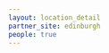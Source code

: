 ```yaml
---
layout: location_detail
partner_site: edinburgh
people: true
---
```


[//]: # (See _data/2025/Edinburgh for the .yml files that control the distinct people lists on this page. Update those fils for faculty, speakers, TAs, and participants when possible.)